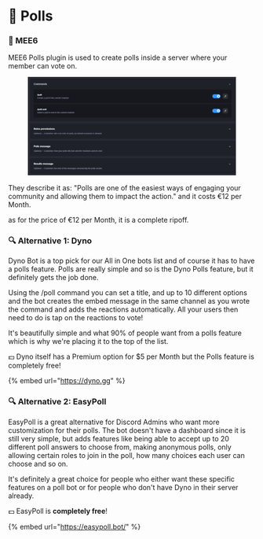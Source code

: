 # 👑 Polls

### 👑 MEE6

MEE6 Polls plugin is used to create polls inside a server where your member can vote on.

<figure><img src="../../.gitbook/assets/image (15).png" alt=""><figcaption></figcaption></figure>

They describe it as: "Polls are one of the easiest ways of engaging your community and allowing them to impact the action." and it costs €12 per Month.

as for the price of €12 per Month, it is a complete ripoff.

### 🔍 Alternative 1: Dyno

Dyno Bot is a top pick for our All in One bots list and of course it has to have a polls feature. Polls are really simple and so is the Dyno Polls feature, but it definitely gets the job done.

Using the /poll command you can set a title, and up to 10 different options and the bot creates the embed message in the same channel as you wrote the command and adds the reactions automatically. All your users then need to do is tap on the reactions to vote!

It's beautifully simple and what 90% of people want from a polls feature which is why we're placing it to the top of the list.

💵 Dyno itself has a Premium option for $5 per Month but the Polls feature is completely free!

{% embed url="https://dyno.gg" %}

### 🔍 Alternative 2: EasyPoll

EasyPoll is a great alternative for Discord Admins who want more customization for their polls. The bot doesn't have a dashboard since it is still very simple, but adds features like being able to accept up to 20 different poll answers to choose from, making anonymous polls, only allowing certain roles to join in the poll, how many choices each user can choose and so on.

It's definitely a great choice for people who either want these specific features on a poll bot or for people who don't have Dyno in their server already.

💵 EasyPoll is **completely free**!

{% embed url="https://easypoll.bot/" %}
